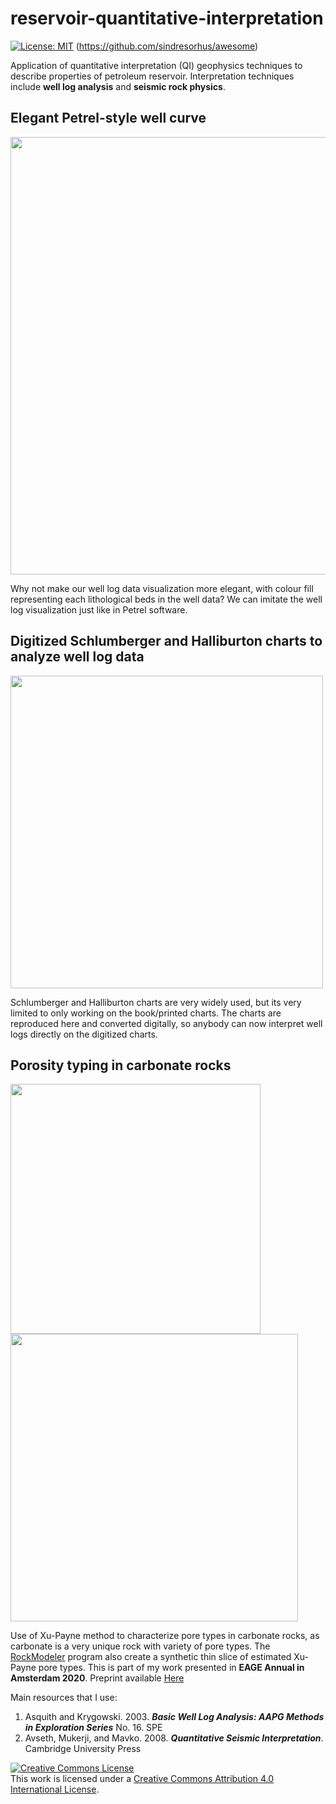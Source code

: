 # reservoir-quantitative-interpretation

[![License: MIT](https://img.shields.io/badge/License-MIT-yellow.svg)](https://opensource.org/licenses/MIT) (https://github.com/sindresorhus/awesome)

Application of quantitative interpretation (QI) geophysics techniques to describe properties of petroleum reservoir. Interpretation techniques include **well log analysis** and **seismic rock physics**. 

## Elegant Petrel-style well curve
<div>
<img src="https://user-images.githubusercontent.com/51282928/76433169-87313b80-63e6-11ea-801b-d637436f25c8.PNG" width="700"/>
</div>

Why not make our well log data visualization more elegant, with colour fill representing each lithological beds in the well data? We can imitate the well log visualization just like in Petrel software.  

## Digitized Schlumberger and Halliburton charts to analyze well log data
<div>
<img src="https://user-images.githubusercontent.com/51282928/76434291-10953d80-63e8-11ea-9430-4556c913c600.png" width="500"/>
</div>

Schlumberger and Halliburton charts are very widely used, but its very limited to only working on the book/printed charts. The charts are reproduced here and converted digitally, so anybody can now interpret well logs directly on the digitized charts. 

## Porosity typing in carbonate rocks
<div>
<img src="https://user-images.githubusercontent.com/51282928/76431647-767fc600-63e4-11ea-9350-c0ff53c41bb2.png" width="400"/>
<img src="https://user-images.githubusercontent.com/51282928/76431881-c8285080-63e4-11ea-982f-9d9f19aa0ca9.png" width="460"/>
</div>

Use of Xu-Payne method to characterize pore types in carbonate rocks, as carbonate is a very unique rock with variety of pore types. The [RockModeler](https://github.com/yohanesnuwara/reservoir-qi/tree/master/rock-modeller) program also create a synthetic thin slice of estimated Xu-Payne pore types. This is part of my work presented in **EAGE Annual in Amsterdam 2020**. Preprint available [Here](https://www.researchgate.net/publication/339773893_Integration_of_Reservoir_Rock_Physics_Seismic_and_Geomechanical_Modelling_for_CO2_Injection_in_Carbonate_Reef_Reservoir)

Main resources that I use:

1. Asquith and Krygowski. 2003. ***Basic Well Log Analysis: AAPG Methods in Exploration Series*** No. 16. SPE 
2. Avseth, Mukerji, and Mavko. 2008. ***Quantitative Seismic Interpretation***. Cambridge University Press

<a rel="license" href="http://creativecommons.org/licenses/by/4.0/"><img alt="Creative Commons License" style="border-width:0" src="https://licensebuttons.net/l/by-nc-sa/3.0/88x31.png" /></a><br />This work is licensed under a <a rel="license" href="http://creativecommons.org/licenses/by/4.0/">Creative Commons Attribution 4.0 International License</a>.

